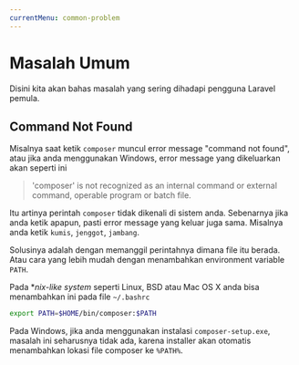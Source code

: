 ```yaml
---
currentMenu: common-problem
---
```


# Masalah Umum

Disini kita akan bahas masalah yang sering dihadapi pengguna Laravel pemula. 

## Command Not Found

Misalnya saat ketik `composer` muncul error message "command not found", atau jika anda menggunakan Windows, error message yang dikeluarkan akan seperti ini

> 'composer' is not recognized as an internal command or external command, operable program or batch file.

Itu artinya perintah `composer` tidak dikenali di sistem anda. Sebenarnya jika anda ketik apapun, pasti error message yang keluar juga sama. Misalnya anda ketik `kumis`, `jenggot`, `jambang`.

Solusinya adalah dengan memanggil perintahnya dimana file itu berada. Atau cara yang lebih mudah dengan menambahkan environment variable `PATH`.

Pada **nix-like system* seperti Linux, BSD atau Mac OS X anda bisa menambahkan ini pada file `~/.bashrc`

```bash
export PATH=$HOME/bin/composer:$PATH
```

Pada Windows, jika anda menggunakan instalasi `composer-setup.exe`, masalah ini seharusnya tidak ada, karena installer akan otomatis menambahkan lokasi file composer ke `%PATH%`.
